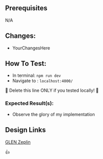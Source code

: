 ## Prerequisites
N/A

## Changes:
- YourChangesHere

## How To Test:
- In terminal: `npm run dev`
- Navigate to : `localhost:4000/`

:imp: Delete this line ONLY if you tested locally! :imp:

### Expected Result(s):

- Observe the glory of my implementation

## Design Links

[GLEN Zeplin](https://app.zeplin.io/project/5bf216589c1d023f172cd321/dashboard)

:+1:
